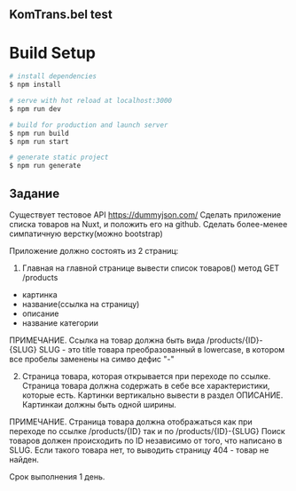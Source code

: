 ## KomTrans.bel test

# Build Setup

```bash
# install dependencies
$ npm install

# serve with hot reload at localhost:3000
$ npm run dev

# build for production and launch server
$ npm run build
$ npm run start

# generate static project
$ npm run generate
```
## Задание



Существует тестовое API https://dummyjson.com/
Сделать приложение списка товаров на Nuxt, и положить его на github.
Сделать более-менее симпатичную верстку(можно bootstrap)

Приложение должно состоять из 2 страниц:

1. Главная
   на главной странице вывести список товаров() метод GET /products
- картинка
- название(ссылка на страницу)
- описание
- название категории

ПРИМЕЧАНИЕ. Ссылка на товар должна быть вида /products/{ID}-{SLUG}
SLUG - это title товара преобразованный в lowercase, в котором все пробелы заменены на симво дефис "-"

2. Страница товара, которая открывается при переходе по ссылке.
   Страница товара должна содержать в себе все характеристики, которые есть.
   Картинки вертикально вывести в раздел ОПИСАНИЕ. Картинкаи должны быть одной ширины.

ПРИМЕЧАНИЕ.
Страница товара должна отображаться как при переходе по ссылке /products/{ID} так и по /products/{ID}-{SLUG}
Поиск товаров должен происходить по ID независимо от того, что написано в SLUG.
Если такого товара нет, то выводить страницу 404 - товар не найден.

Срок выполнения 1 день.
